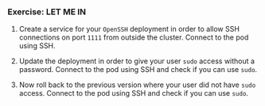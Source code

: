 ### Exercise: LET ME IN

1. Create a service for your `OpenSSH` deployment in order to allow SSH connections on port `1111` from outside the cluster.
Connect to the pod using SSH.

2. Update the deployment in order to give your user `sudo` access without a password.
Connect to the pod using SSH and check if you can use `sudo`.

3. Now roll back to the previous version where your user did not have `sudo` access.
Connect to the pod using SSH and check if you can use `sudo`.
